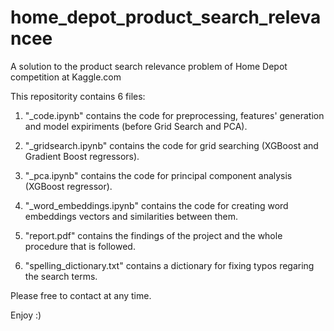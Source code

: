 # home_depot_product_search_relevancee
A solution to the product search relevance problem of Home Depot competition at Kaggle.com

This repositority contains 6 files:

1. "_code.ipynb" contains the code for preprocessing, features' generation and model expiriments (before Grid Search and PCA).

2. "_gridsearch.ipynb" contains the code for grid searching (XGBoost and Gradient Boost regressors).

3. "_pca.ipynb" contains the code for principal component analysis (XGBoost regressor).

4. "_word_embeddings.ipynb" contains the code for creating word embeddings vectors and similarities between them.

6. "report.pdf" contains the findings of the project and the whole procedure that is followed.

6. "spelling_dictionary.txt" contains a dictionary for fixing typos regaring the search terms.

Please free to contact at any time.  

Enjoy :) 
